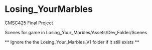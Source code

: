 # Losing_YourMarbles
CMSC425 Final Project

Scenes for game in Losing_Your_Marbles/Assets/Dev_Folder/Scenes


** Ignore the the Losing_Your_Marbles_V1 folder if it still exists ** 